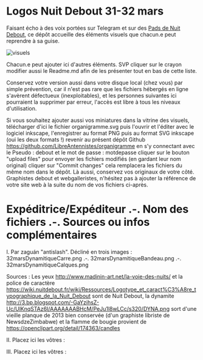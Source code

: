 # Logos Nuit Debout 31-32 mars

Faisant écho à des voix portées sur Telegram et sur des [Pads de Nuit Debout](https://nuitdebout.fr/blog/2017/01/05/pad-des-pads-de-nuit-debout/), ce dépôt accueille des éléments visuels que chacun.e peut reprendre à sa guise.

![visuels](visuels.png)

Chacun.e peut ajouter ici d'autres éléments.
SVP cliquer sur le crayon modifier aussi le Readme.md afin de les présenter tout en bas de cette liste.

Conservez votre version aussi dans votre disque local (chez vous) par simple prévention, car il n'est pas rare que les fichiers hébergés en ligne s'avèrent défectueux (inexploitables), et les personnes suivantes ici pourraient la supprimer par erreur, l'accès est libre à tous les niveaux d'utilisation.

Si vous souhaitez ajouter aussi vos miniatures dans la vitrine des visuels,
télécharger d'ici le fichier organigramme.svg
puis l'ouvrir et l'éditer avec le logiciel inkscape,
l'enregistrer au format PNG puis au format SVG inkscape (oui les deux formats !)
revenir au présent dépôt Github https://github.com/LibreAntennistes/organigramme
en s'y connectant avec le Pseudo : debout
et le mot de passe : motdepasse
cliquer sur le bouton "upload files" pour envoyer les fichiers modifiés (en gardant leur nom original)
cliquer sur "Commit changes" cela remplacera les fichiers du même nom dans le dépôt.
Là aussi, conservez vos originaux de votre côté.
Graphistes debout et webgalleristes, n'hésitez pas à ajouter la référence de votre site web à la suite du nom de vos fichiers ci-après.

# Expéditrice/Expéditeur .-. Nom des fichiers  .-.  Sources ou infos complémentaires

I. Par zaguán "antislash". Décliné en trois images : 32marsDynamitiqueCarre.png .-. 32marsDynamitiqueBandeau.png .-. 32marsDynamitiqueCalques.png

Sources : Les yeux http://www.madinin-art.net/la-voie-des-nuits/ et la police de caractère https://wiki.nuitdebout.fr/wiki/Ressources/Logotype_et_caract%C3%A8re_typographique_de_la_Nuit_Debout sont de Nuit Debout, la dynamite http://3.bp.blogspot.com/-GaYzihsZ-Uc/UlKnqSTAz6I/AAAAAAABHcM/PeJu1l8wLCc/s320/DYNA.png sort d'une vieille planque de 2013 bien conservée (d'un graphiste libriste de NewsdzeZimbabwe) et la flamme de bougie provient de https://openclipart.org/detail/174363/candles

II. Placez ici les vôtres :

III. Placez ici les vôtres :

